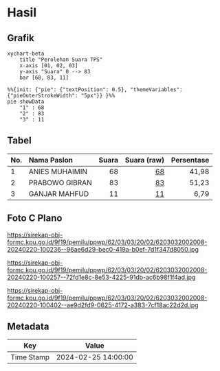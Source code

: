 # Hasil

## Grafik

```mermaid
xychart-beta
    title "Perolehan Suara TPS"
    x-axis [01, 02, 03]
    y-axis "Suara" 0 --> 83
    bar [68, 83, 11]
```

```mermaid
%%{init: {"pie": {"textPosition": 0.5}, "themeVariables": {"pieOuterStrokeWidth": "5px"}} }%%
pie showData
    "1" : 68
    "2" : 83
    "3" : 11
```

## Tabel

| No. | Nama Paslon    | Suara | Suara (raw) | Persentase |
|:--- |:-------------- | -----:| -----------:| ----------:|
| 1   | ANIES MUHAIMIN | 68    | [68][p-1]   | 41,98      |
| 2   | PRABOWO GIBRAN | 83    | [83][p-2]   | 51,23      |
| 3   | GANJAR MAHFUD  | 11    | [11][p-3]   | 6,79       |


[p-1]: https://github.com/gigit-pemilu/pemilu-2024-62-kalimantan-tengah/blob/main/pilpres/hitung-suara/sub/62-kalimantan-tengah/sub/03-kapuas/sub/03-kapuas-timur/sub/2002-anjir-serapat-tengah/sub/008-tps/sub/paslon-1.txt
[p-2]: https://github.com/gigit-pemilu/pemilu-2024-62-kalimantan-tengah/blob/main/pilpres/hitung-suara/sub/62-kalimantan-tengah/sub/03-kapuas/sub/03-kapuas-timur/sub/2002-anjir-serapat-tengah/sub/008-tps/sub/paslon-2.txt
[p-3]: https://github.com/gigit-pemilu/pemilu-2024-62-kalimantan-tengah/blob/main/pilpres/hitung-suara/sub/62-kalimantan-tengah/sub/03-kapuas/sub/03-kapuas-timur/sub/2002-anjir-serapat-tengah/sub/008-tps/sub/paslon-3.txt

## Foto C Plano

https://sirekap-obj-formc.kpu.go.id/9f19/pemilu/ppwp/62/03/03/20/02/6203032002008-20240220-100236--96ae6d29-bec0-419a-b0ef-7d1f347d8050.jpg

https://sirekap-obj-formc.kpu.go.id/9f19/pemilu/ppwp/62/03/03/20/02/6203032002008-20240220-100257--72fd1e8c-8e53-4225-91db-ac6b98f1f4ad.jpg

https://sirekap-obj-formc.kpu.go.id/9f19/pemilu/ppwp/62/03/03/20/02/6203032002008-20240220-100402--ae9d2fd9-0625-4172-a383-7cf18ac22d2d.jpg


## Metadata

| Key        | Value               |
| ---------- | ------------------- |
| Time Stamp | 2024-02-25 14:00:00 |



